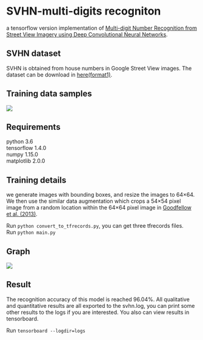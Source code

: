 # SVHN-multi-digits recogniton
a tensorflow version implementation of [Multi-digit Number Recognition from Street View Imagery using Deep Convolutional Neural Networks](https://arxiv.org/pdf/1312.6082).

## SVHN dataset
SVHN is obtained from house numbers in Google Street View images. The dataset can be download in [here(format1)](http://ufldl.stanford.edu/housenumbers/).</br>

## Training data samples
![](https://github.com/caoquanjie/SVHN-multi-digits-recogniton/tree/master/images/sample.jpg)

## Requirements
python 3.6</br>
tensorflow 1.4.0</br>
numpy 1.15.0</br>
matplotlib 2.0.0</br>

## Training details
we generate images with bounding boxes, and resize the images to 64×64. 
We then use the similar data augmentation which crops a 54×54 pixel image from a random location within the 64×64 pixel image in [Goodfellow et al. (2013)](https://arxiv.org/pdf/1312.6082).</br>


Run `python convert_to_tfrecords.py`, you can get three tfrecords files.</br>
Run `python main.py`

## Graph
![](https://github.com/caoquanjie/SVHN-multi-digits-recogniton/tree/master/images/tensorboard_graph.png)

## Result
The recognition accuracy of this model is reached 96.04%.
All qualitative and quantitative results are all exported to the svhn.log, you can print some other results to the logs if you are interested.
You also can view results in tensorboard.</br>



Run `tensorboard --logdir=logs`



